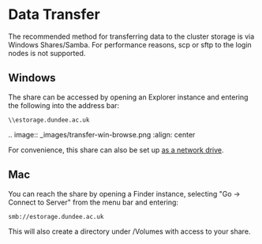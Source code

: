 # Data Transfer

The recommended method for transferring data to the cluster storage is via Windows Shares/Samba. For performance reasons, scp or sftp to the login nodes is not supported.

## Windows

The share can be accessed by opening an Explorer instance and entering the following into the address bar:

```console
\\estorage.dundee.ac.uk
```

.. image:: _images/transfer-win-browse.png
   :align: center

For convenience, this share can also be set up [as a network drive](https://support.microsoft.com/en-us/windows/map-a-network-drive-in-windows-29ce55d1-34e3-a7e2-4801-131475f9557d#ID0EBD=Windows_10).

## Mac

You can reach the share by opening a Finder instance, selecting "Go -> Connect to Server" from the menu bar and entering:

```console
smb://estorage.dundee.ac.uk
```

This will also create a directory under /Volumes with access to your share.
